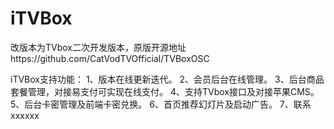 # iTVBox
改版本为TVbox二次开发版本，原版开源地址https://github.com/CatVodTVOfficial/TVBoxOSC

iTVBox支持功能：
 1、版本在线更新迭代。
 2、会员后台在线管理。
 3、后台商品套餐管理，对接易支付可实现在线支付。
 4、支持TVbox接口及对接苹果CMS。
 5、后台卡密管理及前端卡密兑换。
 6、首页推荐幻灯片及启动广告。
 7、联系xxxxxx